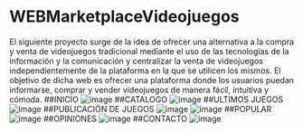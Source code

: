 # WEBMarketplaceVideojuegos
El siguiente proyecto surge de la idea de ofrecer una alternativa a la compra y venta de videojuegos tradicional mediante el uso de las tecnologías de la información y la comunicación y centralizar la venta de videojuegos independientemente de la plataforma en la que se utilicen los mismos.
El objetivo de dicha web es ofrecer una plataforma donde los usuarios puedan informarse, comprar y vender videojuegos de manera fácil, intuitiva y cómoda.
##INICIO
![image](https://github.com/P4bloL3on/WEBMarketplaceVideojuegos/assets/137997641/04b25058-a1e7-448a-b75e-287508de0019)
##CATALOGO
![image](https://github.com/P4bloL3on/WEBMarketplaceVideojuegos/assets/137997641/a8688381-ba40-4e86-aa74-dae066e85a15)
##ULTIMOS JUEGOS
![image](https://github.com/P4bloL3on/WEBMarketplaceVideojuegos/assets/137997641/0b5b9573-f074-43ca-963e-e255aa000bc5)
##PUBLICACIÓN DE JUEGOS
![image](https://github.com/P4bloL3on/WEBMarketplaceVideojuegos/assets/137997641/f999a2fa-3190-44ec-8fe9-5095451ed3d7)
![image](https://github.com/P4bloL3on/WEBMarketplaceVideojuegos/assets/137997641/f776cbbe-9678-4ae5-a2c8-0bcfda29ef69)
##POPULAR
![image](https://github.com/P4bloL3on/WEBMarketplaceVideojuegos/assets/137997641/a895abb1-f1c8-4ac3-98c6-e58ad4996a92)
##OPINIONES
![image](https://github.com/P4bloL3on/WEBMarketplaceVideojuegos/assets/137997641/fcddfed5-bb54-430d-b0ff-2cc88f697a17)
##CONTACTO
![image](https://github.com/P4bloL3on/WEBMarketplaceVideojuegos/assets/137997641/2c67c82a-5db6-4e4c-a669-2b8c19c2ba79)
